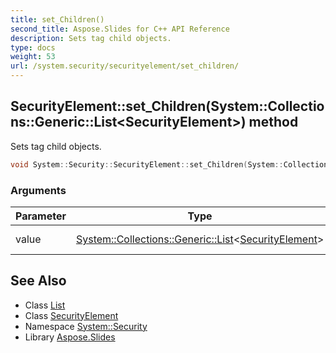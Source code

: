 ```yaml
---
title: set_Children()
second_title: Aspose.Slides for C++ API Reference
description: Sets tag child objects.
type: docs
weight: 53
url: /system.security/securityelement/set_children/
---
```

## SecurityElement::set_Children(System::Collections::Generic::List\<SecurityElement\>) method


Sets tag child objects.

```cpp
void System::Security::SecurityElement::set_Children(System::Collections::Generic::List<SecurityElement> value)
```


### Arguments

| Parameter | Type | Description |
| --- | --- | --- |
| value | [System::Collections::Generic::List](../../../system.collections.generic/list/)\<[SecurityElement](../)\> | List of child elements. |

## See Also

* Class [List](../../../system.collections.generic/list/)
* Class [SecurityElement](../)
* Namespace [System::Security](../../)
* Library [Aspose.Slides](../../../)